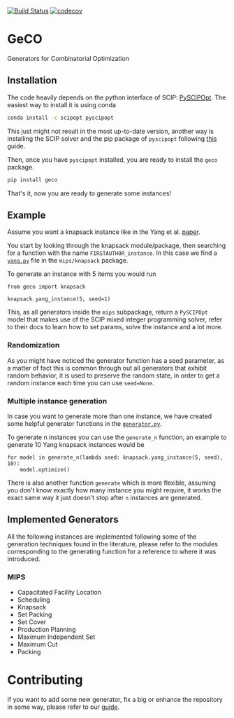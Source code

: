 [![Build Status](https://travis-ci.org/CharJon/GeCO.svg?branch=main)](https://travis-ci.org/CharJon/GeCO) [![codecov](https://codecov.io/gh/CharJon/GeCO/branch/main/graph/badge.svg?token=IRS3LOkoFZ)](https://codecov.io/gh/CharJon/GeCO)

# GeCO
Generators for Combinatorial Optimization

## Installation
The code heavily depends on the python interface of SCIP: [PySCIPOpt](https://github.com/scipopt/PySCIPOpt). 
The easiest way to install it is using conda
```bash
conda install -c scipopt pyscipopt
```
This just might not result in the most up-to-date version, another way is installing the SCIP solver and the pip package of `pyscipopt` following [this](https://github.com/scipopt/PySCIPOpt/blob/master/INSTALL.md) guide.

Then, once you have `pyscipopt` installed, you are ready to install the `geco` package.
```bash
pip install geco
```

That's it, now you are ready to generate some instances!

## Example
Assume you want a knapsack instance like in the Yang et al. [paper](http://www.optimization-online.org/DB_HTML/2020/02/7626.html). 

You start by looking through the knapsack module/package, then searching for a function with the name `FIRSTAUTHOR_instance`. 
In this case we find a [`yang.py`](geco/mips/knapsack/yang.py) file in the `mips/knapsack` package.

To generate an instance with 5 items you would run
```python3
from geco import knapsack

knapsack.yang_instance(5, seed=1)
```
This, as all generators inside the `mips` subpackage, return a `PySCIPOpt` model that makes use of the SCIP mixed integer programming solver, refer to their docs to learn how to set params, solve the instance and a lot more.

### Randomization
As you might have noticed the generator function has a seed parameter, as a matter of fact this is common through out all generators that exhibit random behavior, it is used to preserve the random state, in order to get a random instance each time you can use `seed=None`.

### Multiple instance generation
In case you want to generate more than one instance, we have created some helpful generator functions in the [`generator.py`](geco/generator.py).

To generate n instances you can use the `generate_n` function, an example to generate 10 Yang knapsack instances would be 
```python3
for model in generate_n(lambda seed: knapsack.yang_instance(5, seed), 10):
    model.optimize()
```

There is also another function `generate` which is more flexible, assuming you don't know exactly how many instance you might require, it works the exact same way it just doesn't stop after `n` instances are generated.

## Implemented Generators
All the following instances are implemented following some of the generation techniques found in the literature, please refer to the modules corresponding to the generating function for a reference to where it was introduced. 

### MIPS
- Capacitated Facility Location
- Scheduling
- Knapsack
- Set Packing
- Set Cover
- Production Planning
- Maximum Independent Set 
- Maximum Cut
- Packing 

# Contributing
If you want to add some new generator, fix a big or enhance the repository in some way, please refer to our [guide](CONTRIBUTING.md).
